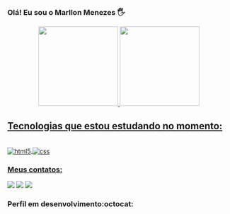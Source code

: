 ### Olá! Eu sou o Marllon Menezes 🖐️
<div align="center">
  <a href="https://github.com/marllonmenezes">
  <img height="180em" src="https://github-readme-stats.vercel.app/api?username=marllonmenezes&show_icons=true&theme=dark&include_all_commits=true&count_private=true"/>
  <img height="180em" src="https://github-readme-stats.vercel.app/api/top-langs/?username=marllonmenezes&layout=compact&langs_count=7&theme=dark"/>
</div>

## Tecnologias que estou estudando no momento:

<div style="display: inline_block"><br/>
<div style="display: inline_block">
  <img align="center" alt="html5" src="https://img.shields.io/badge/HTML5-E34F26?style=for-the-badge&logo=html5&logoColor=white" />
  <img align="center" alt="css" src="https://img.shields.io/badge/CSS3-1572B6?style=for-the-badge&logo=css3&logoColor=white" />
<div> 
  
 ### Meus contatos:
 
<div> 
<a href="https://instagram.com/marllon.dev" target="_blank"><img src="https://img.shields.io/badge/-Instagram-%23E4405F?style=for-the-badge&logo=instagram&logoColor=white" target="_blank"></a>
 <a href = "mailto:marllondallas@gmail.com"><img src="https://img.shields.io/badge/-Gmail-%23333?style=for-the-badge&logo=gmail&logoColor=white" target="_blank"></a>
  <a href="https://www.linkedin.com/in/marllon-menezes-34788a136/" target="_blank"><img src="https://img.shields.io/badge/-LinkedIn-%230077B5?style=for-the-badge&logo=linkedin&logoColor=white" target="_blank"></a> 

 
 
</div>

 ### Perfil em desenvolvimento:octocat:
